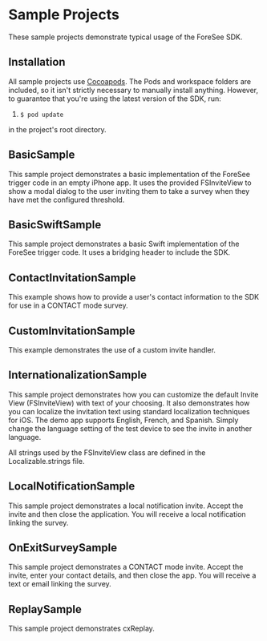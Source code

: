 # Sample Projects

These sample projects demonstrate typical usage of the ForeSee SDK.

## Installation

All sample projects use [Cocoapods](http://cocoapods.org/). The Pods and workspace folders are
included, so it isn't strictly necessary to manually install anything. However, to guarantee that 
you're using the latest version of the SDK, run:

1. `$ pod update`

in the project's root directory.

## BasicSample
This sample project demonstrates a basic implementation of the ForeSee trigger code in an empty iPhone app.
It uses the provided FSInviteView to show a modal dialog to the user inviting them to take a survey when
they have met the configured threshold.

## BasicSwiftSample
This sample project demonstrates a basic Swift implementation of the ForeSee trigger code. It uses a bridging header to include the SDK.

## ContactInvitationSample
This example shows how to provide a user's contact information to the SDK for use in a CONTACT mode survey.


## CustomInvitationSample
This example demonstrates the use of a custom invite handler.


## InternationalizationSample
This sample project demonstrates how you can customize the default Invite View (FSInviteView) with text of your
choosing.  It also demonstrates how you can localize the invitation text using standard localization techniques
for iOS.  The demo app supports English, French, and Spanish.  Simply change the language setting of the test device
to see the invite in another language.

All strings used by the FSInviteView class are defined in the Localizable.strings file.

## LocalNotificationSample
This sample project demonstrates a local notification invite. Accept the invite and then close the application. 
You will receive a local notification linking the survey.

## OnExitSurveySample
This sample project demonstrates a CONTACT mode invite. Accept the invite, enter your contact details, and then close the app.
You will receive a text or email linking the survey.

## ReplaySample
This sample project demonstrates cxReplay.

